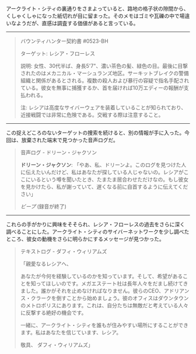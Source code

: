 アークライト・シティの裏通りをさまよっていると、路地の格子状の隙間から、くしゃくしゃになった紙切れが目に留まった。そのメモはゴミや瓦礫の中で場違いなようだが、直感は調査する価値があると言っている。

---

> バウンティハンター契約書 #0523-BH
>
> ターゲット: レシア・フローレス
>
> 説明: 女性、30代半ば、身長5'7"、濃い茶色の髪、緑色の目。最後に目撃されたのはメカニカル・マーシュランズ地区。サーキットブレイクの警備組織と関係があるとされる。複数の殺人および暴行の容疑で指名手配されている。彼女を無事に捕獲するか、首を届ければ10万エディーの報酬が支払われる。
>
> 注: レシアは高度なサイバーウェアを装着していることが知られており、近接戦闘では非常に危険である。交戦する際は注意すること。

---

この捉えどころのないターゲットの捜索を続けると、別の情報が手に入った。今回は、放棄された端末で見つかった音声ログだ。

> 音声ログ - ドリーン・ジャクソン
>
> **ドリーン・ジャクソン**: 「やあ、私、ドリーンよ。このログを見つけた人に伝えたいんだけど、私はあなたが探している人じゃないの。レシアがここにいるという噂を聞いたとき、たまたま居合わせただけなの。もし彼女を見かけたら、私が謝っていて、遅くなる前に自首するように伝えてください」
>
> _ビープ_ (録音が終了)

---

これらの手がかりに興味をそそられ、レシア・フローレスの過去をさらに深く調べることにした。アークライト・シティのサイバーネットワークを少し調べたところ、彼女の動機をさらに明らかにするメッセージが見つかった。

> テキストログ - ダフィ・ウィリアムズ
>
> 「親愛なるレシアへ、
>
> あなたが今何を経験しているのかを知っています。そして、希望があることを知ってほしいのです。メガエステート社は長年人々をだまし続けてきました。誰かがそれを止めなければなりません。彼らのCEO、アドリアンス・クラークを倒すことから始めましょう。彼のオフィスはダウンタウンのメトロポリスにあります。これは、自分たちは無敵だと考えている人々に反撃する絶好の機会です。
>
> 一緒に、アークライト・シティを誰もが住みやすい場所にすることができます。私はあなたを信じています、レシア。
>
> 敬具、
> ダフィ・ウィリアムズ」
